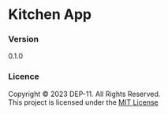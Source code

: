 # Kitchen App

### Version
0.1.0

### Licence
Copyright &copy; 2023 DEP-11. All Rights Reserved. <br>
This project is licensed under the [MIT License](License.txt)
